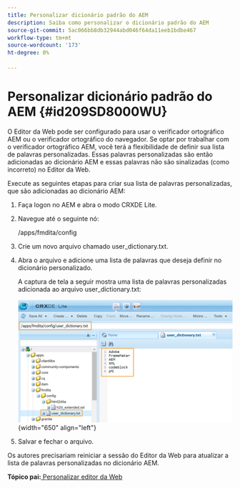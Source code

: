 ```yaml
---
title: Personalizar dicionário padrão do AEM
description: Saiba como personalizar o dicionário padrão do AEM
source-git-commit: 5ac066bb8db32944abd046f64da11eeb1bdbe467
workflow-type: tm+mt
source-wordcount: '173'
ht-degree: 0%

---
```



# Personalizar dicionário padrão do AEM {#id209SD8000WU}

O Editor da Web pode ser configurado para usar o verificador ortográfico AEM ou o verificador ortográfico do navegador. Se optar por trabalhar com o verificador ortográfico AEM, você terá a flexibilidade de definir sua lista de palavras personalizadas. Essas palavras personalizadas são então adicionadas ao dicionário AEM e essas palavras não são sinalizadas \(como incorreto\) no Editor da Web.

Execute as seguintes etapas para criar sua lista de palavras personalizadas, que são adicionadas ao dicionário AEM:

1. Faça logon no AEM e abra o modo CRXDE Lite.

1. Navegue até o seguinte nó:

   /apps/fmdita/config

1. Crie um novo arquivo chamado user\_dictionary.txt.

1. Abra o arquivo e adicione uma lista de palavras que deseja definir no dicionário personalizado.

   A captura de tela a seguir mostra uma lista de palavras personalizadas adicionada ao arquivo user\_dictionary.txt:

   ![](assets/custom-words-list-dictionary.png){width="650" align="left"}

1. Salvar e fechar o arquivo.


Os autores precisariam reiniciar a sessão do Editor da Web para atualizar a lista de palavras personalizadas no dicionário AEM.

**Tópico pai:**[ Personalizar editor da Web](conf-web-editor.md)

